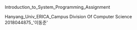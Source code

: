 Introduction_to_System_Programming_Assignment

Hanyang_Univ_ERICA_Campus
Division Of Computer Science
2018044875_'이동준'
